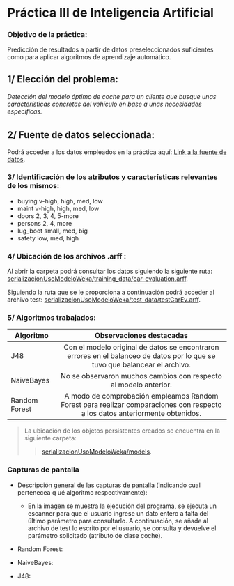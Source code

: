 # Práctica III de Inteligencia Artificial

### Objetivo de la práctica: 
Predicción de resultados a partir de datos preseleccionados suficientes como para aplicar algoritmos de aprendizaje automático.

## 1/ Elección del problema:
###### Detección del modelo óptimo de coche para un cliente que busque unas características concretas del vehículo en base a unas necesidades específicas.


## 2/ Fuente de datos seleccionada:
Podrá acceder a los datos empleados en la práctica aquí: [Link a la fuente de datos](https://github.com/lpfgarcia/ucipp/blob/master/uci/car-evaluation.arff).


### 3/ Identificación de los atributos y características relevantes de los mismos:

*  buying       v-high, high, med, low
*  maint        v-high, high, med, low
*  doors        2, 3, 4, 5-more
*  persons      2, 4, more
*  lug_boot     small, med, big
*  safety       low, med, high

### 4/ Ubicación de los archivos .arff :

Al abrir la carpeta podrá consultar los datos siguiendo la siguiente ruta:
[serializacionUsoModeloWeka/training_data/car-evaluation.arff]().

Siguiendo la ruta que se le proporciona a continuación podrá acceder al archivo test:
[serializacionUsoModeloWeka/test_data/testCarEv.arff]().

### 5/ Algoritmos trabajados:

| Algoritmo  | Observaciones destacadas |
| ------------- |:-------------:|
| J48     | Con el modelo original de datos se encontraron errores en el balanceo de datos por lo que se tuvo que balancear el archivo.|
|   NaiveBayes    |  No se observaron muchos cambios con respecto al modelo anterior.  |
| Random Forest     | A modo de comprobación empleamos Random Forest para realizar comparaciones con respecto a los datos anteriormente obtenidos. |

> La ubicación de los objetos persistentes creados se encuentra en la siguiente carpeta:
>
>> [serializacionUsoModeloWeka/models]().

### Capturas de pantalla
* Descripción general de las capturas de pantalla (indicando cual pertenecea q ué algoritmo respectivamente): 
    * En la imagen se muestra la ejecución del programa, se ejecuta un escanner para que el usuario ingrese un dato entero a falta del último parámetro para consultarlo. A continuación, se añade al archivo de test lo escrito por el usuario, se consulta y devuelve el parámetro solicitado (atributo de clase coche). 
* Random Forest:

* NaiveBayes: 

* J48: 


